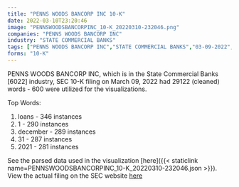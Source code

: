 ```yaml
---
title: "PENNS WOODS BANCORP INC 10-K"
date: 2022-03-10T23:20:46
image: "PENNSWOODSBANCORPINC_10-K_20220310-232046.png"
companies: "PENNS WOODS BANCORP INC"
industry: "STATE COMMERCIAL BANKS"
tags: ["PENNS WOODS BANCORP INC","STATE COMMERCIAL BANKS","03-09-2022","10-K"]
forms: "10-K"
---
```

PENNS WOODS BANCORP INC, which is in the State Commercial Banks [6022] industry, SEC 10-K filing on March 09, 2022 had 29122 (cleaned) words - 600 were utilized for the visualizations.

Top Words:
1. loans - 346 instances
2. 1 - 290 instances
3. december - 289 instances
4. 31 - 287 instances
5. 2021 - 281 instances


See the parsed data used in the visualization [here]({{< staticlink name=PENNSWOODSBANCORPINC_10-K_20220310-232046.json >}}).  
View the actual filing on the SEC website [here](https://www.sec.gov/Archives/edgar/data/716605/0000716605-22-000005.txt)